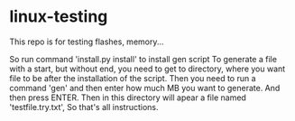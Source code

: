 # linux-testing
This repo is for testing flashes, memory...

So run command 'install.py install' to install gen script
To generate a file with a start, but without end, you need to get to directory, where you want file to be after the installation of the script.
Then you need to run a command 'gen' and then enter how much MB you want to generate. And then press ENTER. Then in this directory will apear a file named 'testfile.try.txt', So that's all instructions.
